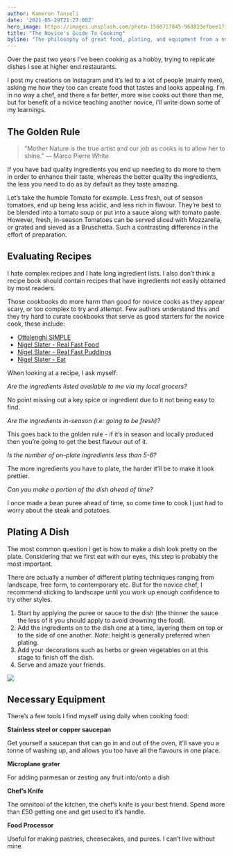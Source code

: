 ```yaml
---
author: Kameron Tanseli
date: '2021-05-29T21:27:00Z'
hero_image: https://images.unsplash.com/photo-1560717845-968823efbee1?ixid=MnwxMjA3fDB8MHxwaG90by1wYWdlfHx8fGVufDB8fHx8&ixlib=rb-1.2.1&auto=format&fit=crop&w=1950&q=80
title: "The Novice's Guide To Cooking"
byline: "The philosophy of great food, plating, and equipment from a novice cook."
---
```


Over the past two years I’ve been cooking as a hobby, trying to replicate dishes I see at higher end restaurants. 

I post my creations on Instagram and it’s led to a lot of people (mainly men), asking me how they too can create food that tastes and looks appealing. I’m in no way a chef, and there a far better, more wise cooks out there than me, but for benefit of a novice teaching another novice, i’ll write down some of my learnings.

## The Golden Rule
> “Mother Nature is the true artist and our job as cooks is to allow her to shine.” —  Marco Pierre White

If you have bad quality ingredients you end up needing to do more to them in order to enhance their taste, whereas the better quality the ingredients, the less you need to do as by default as they taste amazing.

Let’s take the humble Tomato for example. Less fresh, out of season tomatoes, end up being less acidic, and less rich in flavour. They’re best to be blended into a tomato soup or put into a sauce along with tomato paste. However, fresh, in-season Tomatoes can be served sliced with Mozzarella, or grated and sieved as a Bruschetta. Such a contrasting difference in the effort of preparation.

## Evaluating Recipes
I hate complex recipes and I hate long ingredient lists. I also don’t think a recipe book should contain recipes that have ingredients not easily obtained by most readers.

Those cookbooks do more harm than good for novice cooks as they appear scary, or too complex to try and attempt. Few authors understand this and they try hard to curate cookbooks that serve as good starters for the novice cook, these include:

* [Ottolenghi SIMPLE](https://ottolenghi.co.uk/simple)
* [Nigel Slater - Real Fast Food](https://www.nigelslater.com/real-fast-food_bk_25)
* [Nigel Slater - Real Fast Puddings](https://www.nigelslater.com/real-fast-puddings_bk_28)
* [Nigel Slater - Eat](https://www.nigelslater.com/eat_bk_2)

When looking at a recipe, I ask myself:

_Are the ingredients listed available to me via my local grocers?_

No point missing out a key spice or ingredient due to it not being easy to find.

_Are the ingredients in-season (i.e: going to be fresh)?_

This goes back to the golden rule - if it’s in season and locally produced then you’re going to get the best flavour out of it.

_Is the number of on-plate ingredients less than 5-6?_

The more ingredients you have to plate, the harder it’ll be to make it look prettier.

_Can you make a portion of the dish ahead of time?_

I once made a bean puree ahead of time, so come time to cook I just had to worry about the steak and potatoes.

## Plating A Dish
The most common question I get is how to make a dish look pretty on the plate. Considering that we first eat with our eyes, this step is probably the most important.

There are actually a number of different plating techniques ranging from landscape, free form, to contemporary etc. But for the novice chef, I recommend sticking to landscape until you work up enough confidence to try other styles.

1. Start by applying the puree or sauce to the dish (the thinner the sauce the less of it you should apply to avoid drowning the food).
2. Add the ingredients on to the dish one at a time, layering them on top or to the side of one another. *Note*: height is generally preferred when plating.
3. Add your decorations such as herbs or green vegetables on at this stage to finish off the dish.
4. Serve and amaze your friends.

![](https://images.unsplash.com/photo-1560717845-968823efbee1?ixid=MnwxMjA3fDB8MHxwaG90by1wYWdlfHx8fGVufDB8fHx8&ixlib=rb-1.2.1&auto=format&fit=crop&w=1950&q=80)

## Necessary Equipment
There’s a few tools I find myself using daily when cooking food:

**Stainless steel or copper saucepan**

Get yourself a saucepan that can go in and out of the oven, it’ll save you a tonne of washing up, and allows you too have all the flavours in one place.

**Microplane grater**

For adding parmesan or zesting any fruit into/onto a dish

**Chef’s Knife**

The omnitool of the kitchen, the chef’s knife is your best friend. Spend more than £50 getting one and get used to it’s handle.

**Food Processor**

Useful for making pastries, cheesecakes, and purees. I can’t live without mine.